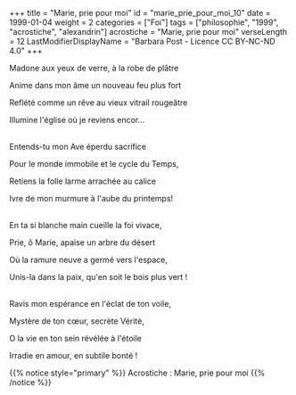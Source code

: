+++
title = "Marie, prie pour moi"
id = "marie_prie_pour_moi_10"
date = 1999-01-04
weight = 2
categories = ["Foi"]
tags = ["philosophie", "1999", "acrostiche", "alexandrin"]
acrostiche = "Marie, prie pour moi"
verseLength = 12
LastModifierDisplayName = "Barbara Post - Licence CC BY-NC-ND 4.0"
+++

Madone aux yeux de verre, à la robe de plâtre

Anime dans mon âme un nouveau feu plus fort

Reflété comme un rêve au vieux vitrail rougeâtre

Illumine l'église où je reviens encor...

 \
Entends-tu mon Ave éperdu sacrifice

Pour le monde immobile et le cycle du Temps,

Retiens la folle larme arrachée au calice

Ivre de mon murmure à l'aube du printemps!

 \
En ta si blanche main cueille la foi vivace,

Prie, ô Marie, apaise un arbre du désert

Où la ramure neuve a germé vers l'espace,

Unis-la dans la paix, qu'en soit le bois plus vert !

 \
Ravis mon espérance en l'éclat de ton voile,

Mystère de ton cœur, secrète Vérité,

O la vie en ton sein révélée à l'étoile

Irradie en amour, en subtile bonté !

{{% notice style="primary" %}}
Acrostiche : Marie, prie pour moi
{{% /notice %}}
